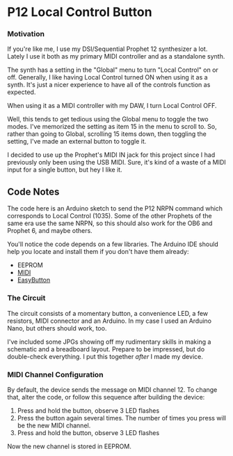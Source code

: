 # P12 Local Control Button

### Motivation

If you're like me, I use my DSI/Sequential Prophet 12 synthesizer a lot.
Lately I use it both as my primary MIDI controller and as a standalone
synth.

The synth has a setting in the "Global" menu to turn "Local Control"
on or off. Generally, I like having Local Control turned ON when using
it as a synth. It's just a nicer experience to have all of the controls
function as expected.

When using it as a MIDI controller with my DAW, I turn Local Control OFF.

Well, this tends to get tedious using the Global menu to toggle the two
modes. I've memorized the setting as item 15 in the menu to scroll to.
So, rather than going to Global, scrolling 15 items down, then toggling
the setting, I've made an external button to toggle it.

I decided to use up the Prophet's MIDI IN jack for this project since
I had previously only been using the USB MIDI. Sure, it's kind of a
waste of a MIDI input for a single button, but hey I like it.

## Code Notes

The code here is an Arduino sketch to send the P12 NRPN command which
corresponds to Local Control (1035). Some of the other Prophets of
the same era use the same NRPN, so this should also work for the OB6
and Prophet 6, and maybe others.

You'll notice the code depends on a few libraries. The Arduino IDE should
help you locate and install them if you don't have them already:

* EEPROM
* [MIDI](https://github.com/FortySevenEffects/arduino_midi_library)
* [EasyButton](https://github.com/evert-arias/EasyButton)

### The Circuit

The circuit consists of a momentary button, a convenience LED, a few
resistors, MIDI connector and an Arduino. In my case I used an Arduino
Nano, but others should work, too.

I've included some JPGs showing off my rudimentary skills in making a
schematic and a breadboard layout. Prepare to be impressed, but do
double-check everything. I put this together _after_ I made my device.

### MIDI Channel Configuration

By default, the device sends the message on MIDI channel 12. To change
that, alter the code, or follow this sequence after building the
device:

1. Press and hold the button, observe 3 LED flashes
2. Press the button again several times. The number of times you press will be the new MIDI channel.
3. Press and hold the button, observe 3 LED flashes

Now the new channel is stored in EEPROM.

